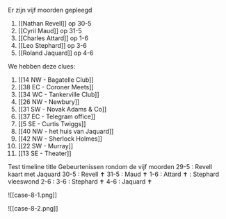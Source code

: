 Er zijn vijf moorden gepleegd

1. [[Nathan Revell]] op 30-5
2. [[Cyril Maud]] op 31-5
3. [[Charles Attard]] op 1-6
4. [[Leo Stephard]] op 3-6
5. [[Roland Jaquard]] op 4-6

We hebben deze clues:

1. [[14 NW - Bagatelle Club]]
2. [[38 EC - Coroner Meets]]
3. [[34 WC - Tankerville Club]]
4. [[26 NW - Newbury]]
5. [[31 SW - Novak Adams & Co]]
6. [[37 EC - Telegram office]]
7. [[5 SE - Curtis Twiggs]]
8. [[40 NW - het huis van Jaquard]]
9. [[42 NW - Sherlock Holmes]]
10. [[22 SW - Murray]]
11. [[13 SE - Theater]]

Test
timeline
    title Gebeurtenissen rondom de vijf moorden
    29-5 : Revell kaart met Jaquard
    30-5 : Revell ✝
    31-5 : Maud ✝
    1-6 : Attard ✝
        : Stephard vleeswond
    2-6 :
    3-6 : Stephard ✝
    4-6 : Jaquard ✝

![[case-8-1.png]]

![[case-8-2.png]]

